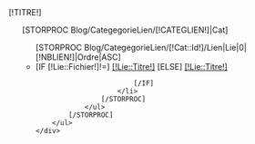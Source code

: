 <div class="[!NOMDIV!]" style="padding-bottom:[!PADDINGBOTTOM!]px">
	<div class="EnteteNavigation">
		[!TITRE!]
	</div>
	<div class="ContenuComposantNavigation">	
		<ul>	
			[STORPROC Blog/CategegorieLien/[!CATEGLIEN!]|Cat]
				<ul>
					[STORPROC Blog/CategegorieLien/[!Cat::Id!]/Lien|Lie|0|[!NBLIEN!]|Ordre|ASC]
						<li>
							[IF [!Lie::Fichier!]!=]
								<a href="[!Lie::fichier!]" title="Télécharger le fichier">[!Lie::Titre!]</a>
							[ELSE]
								<a href="[!Lie::Url!]" target="_blank" title="Allez voir le site">[!Lie::Titre!]</a>

							[/IF]
						</li>
					[/STORPROC]
				</ul>
			[/STORPROC]
		</ul>
	</div>
</div>
